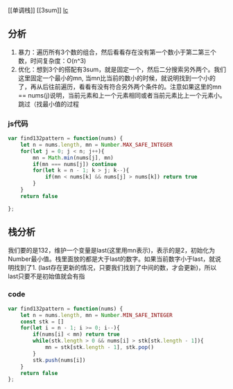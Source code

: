 [[单调栈]] [[3sum]]
[lc](https://leetcode-cn.com/problems/132-pattern/)
## 分析
1. 暴力：遍历所有3个数的组合，然后看看存在没有第一个数小于第二第三个数，时间复杂度：O(n^3)
2. 优化：想到3个的搭配有3sum，就是固定一个，然后二分搜索另外两个。我们这里固定一个最小的mn, 当mn比当前的数小的时候，就说明找到一个小的了，再从后往前遍历，看看有没有符合另外两个条件的。注意如果这里的mn == nums(j)说明，当前元素和上一个元素相同或者当前元素比上一个元素小。跳过（找最小值的过程

### js代码
```javascript
var find132pattern = function(nums) {
    let n = nums.length, mn = Number.MAX_SAFE_INTEGER
    for(let j = 0; j < n; j++){
        mn = Math.min(nums[j], mn)
        if(mn === nums[j]) continue
        for(let k = n - 1; k > j; k--){
            if(mn < nums[k] && nums[j] > nums[k]) return true
        }
    }
    return false

};
```
## 栈分析
我们要的是132，维护一个变量是last(这里用mn表示)，表示的是2，初始化为Number最小值。栈里面放的都是大于last的数字。如果当前数字小于last，就说明找到了1. (last存在更新的情况，只要我们找到了中间的数，才会更新)，所以last只要不是初始值就会有指

### code
```javascript
var find132pattern = function(nums) {
    let n = nums.length, mn = Number.MIN_SAFE_INTEGER
    const stk = []
    for(let i = n - 1; i >= 0; i--){
        if(nums[i] < mn) return true
        while(stk.length > 0 && nums[i] > stk[stk.length - 1]){
            mn = stk[stk.length - 1], stk.pop()
        }
        stk.push(nums[i])
    }
    return false
};
```